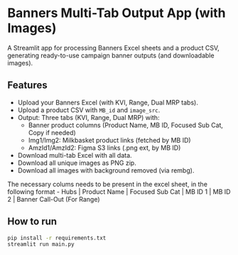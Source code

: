 # Banners Multi-Tab Output App (with Images)

A Streamlit app for processing Banners Excel sheets and a product CSV, generating ready-to-use campaign banner outputs (and downloadable images).

## Features

- Upload your Banners Excel (with KVI, Range, Dual MRP tabs).
- Upload a product CSV with `MB_id` and `image_src`.
- Output: Three tabs (KVI, Range, Dual MRP) with:
  - Banner product columns (Product Name, MB ID, Focused Sub Cat, Copy if needed)
  - Img1/Img2: Milkbasket product links (fetched by MB ID)
  - AmzId1/AmzId2: Figma S3 links (.png ext, by MB ID)
- Download multi-tab Excel with all data.
- Download all unique images as PNG zip.
- Download all images with background removed (via rembg).

The necessary colums needs to be present in the excel sheet, in the following format - Hubs | Product Name | Focused Sub Cat |	MB ID 1 | MB ID 2 |	Banner Call-Out (For Range)

## How to run

```bash
pip install -r requirements.txt
streamlit run main.py
